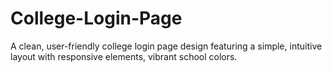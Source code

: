 # College-Login-Page
A clean, user-friendly college login page design featuring a simple, intuitive layout with responsive elements, vibrant school colors. 

